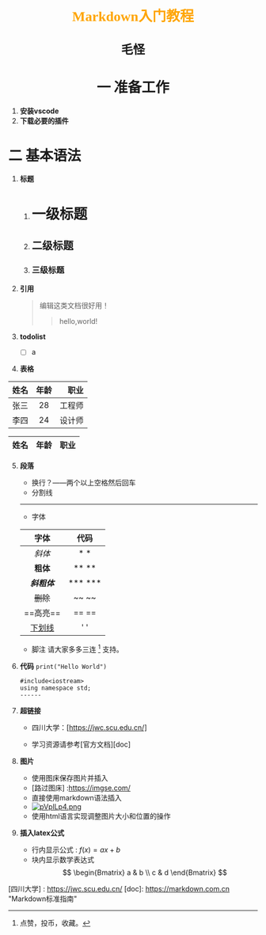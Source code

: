 # <center><font face="仿宋" font color=orange>Markdown入门教程</font>

## <center><font face="楷体" size=5>毛怪</font></center>

# <center>**一 准备工作**
1. **安装vscode**
2. **下载必要的插件**


# 二 基本语法
1. **标题** 
    1. # 一级标题
    2. ##  二级标题
    3. ### 三级标题

2. **引用**
   > 编辑这类文档很好用！
   >> hello,world!

3. **todolist**
   - [ ] a
  
4. **表格**

| 姓名   | 年龄 | 职业       |
|--------|:----:|-----------:|
| 张三   | 28   | 工程师     |
| 李四   | 24   | 设计师     |

| 姓名 | 年龄 | 职业 |
| ---- |:--- | ----:| 

5. **段落**
   
   - 换行？——两个以上空格然后回车
   - 分割线 
   ***
   - 字体
   
   | 字体 | 代码 |
   | :-----: | :-----: |
   | *斜体* | *   * |
   | **粗体** | **   ** |
   | ***斜粗体*** | ***   *** |
   | ~~删除~~ | ~~ ~~ |
   | ==高亮== | == == |
   | <u>下划线</u> | ' <u> </u> ' |

   - 脚注 
     请大家多多三连 [^1] 支持。


5. **代码**
    `print("Hello World")` 


    ```
    #include<iostream>
    using namespace std;
    ------
    
    ```

6. **超链接**
   - 四川大学：[https://jwc.scu.edu.cn/]
  
   - 学习资源请参考[官方文档][doc]  


7. **图片**
   - 使用图床保存图片并插入
   - [路过图床] :https://imgse.com/
   - 直接使用markdown语法插入
   - [![pVplLp4.png](https://s21.ax1x.com/2025/05/28/pVplLp4.png)](https://imgse.com/i/pVplLp4)
   - 使用html语言实现调整图片大小和位置的操作
8. **插入latex公式**
    - 行内显示公式 : $f(x)=ax+b$
    - 块内显示数学表达式
    $$
    \begin{Bmatrix}
    a & b \\
    c & d 
    \end{Bmatrix}
    $$
   


[^1]: 点赞，投币，收藏。

[四川大学] : https://jwc.scu.edu.cn/
[doc]: https://markdown.com.cn "Markdown标准指南"